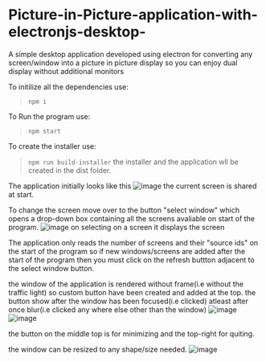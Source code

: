 # Picture-in-Picture-application-with-electronjs-desktop-
 A simple desktop application developed using electron for converting any screen/window into a picture in picture display so you can enjoy dual display without additional monitors

To initilize all the dependencies use:

> `npm i `

To Run the program use:

> `npm start`

To create the installer  use:

> `npm run build-installer`
the installer and the application wll be created in the dist folder.




The application initially looks like this
![image](https://user-images.githubusercontent.com/83254980/163521927-dc75c38c-4185-4513-b8b0-dd4656c4e10d.png)
the current screen is shared at start.




To change the screen move over to the button "select window" which opens a drop-down box containing all the screens avaliable on start of the program.
![image](https://user-images.githubusercontent.com/83254980/163522755-f6c91112-3eb5-4476-8f16-0966c6e18923.png)
on selecting on a screen it displays the screen




The application only reads the number of screens and their "source ids" on the start of the program so if new windows/screens are added after the start of the program then you must click  on the refresh buttton adjacent to the select window button.




the window of the application is rendered without frame(i.e without the traffic light) so custom button have been created and added at the top.
the button show after the window has been focused(i.e clicked) atleast after once blur(i.e clicked any where else other than the window)
![image](https://user-images.githubusercontent.com/83254980/163524547-b43a2bd0-f340-48fc-91ea-c1fbedc18c53.png)
![image](https://user-images.githubusercontent.com/83254980/163524320-8d5a58df-9576-4704-b2da-9f35dce8c9a9.png)

the button on the middle top is for minimizing and the top-right for quiting.




the window can be resized to any shape/size needed.
![image](https://user-images.githubusercontent.com/83254980/163524251-f0b0ac39-b7a0-4ea8-94e6-4fabbba2b5ad.png)









